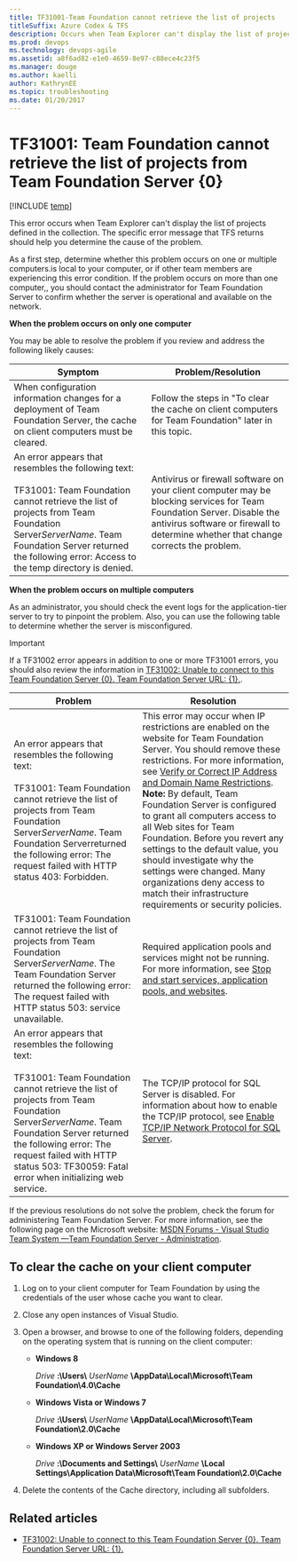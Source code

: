 ```yaml
---
title: TF31001-Team Foundation cannot retrieve the list of projects titleSuffix: Azure Codex & TFS
description: Occurs when Team Explorer can't display the list of projects defined on a Team Foundation Server. 
ms.prod: devops
ms.technology: devops-agile
ms.assetid: a8f6ad82-e1e0-4659-8e97-c88ece4c23f5
ms.manager: douge
ms.author: kaelliauthor: KathrynEE
ms.topic: troubleshooting
ms.date: 01/20/2017
---
```


# TF31001: Team Foundation cannot retrieve the list of projects from Team Foundation Server {0}

[!INCLUDE [temp](../../../_shared/dev15-version-header.md)]

This error occurs when Team Explorer can't display the list of projects defined in the collection. The specific error message that TFS returns should help you determine the cause of the problem.  
  
 As a first step, determine whether this problem occurs on one or multiple computers.is local to your computer, or if other team members are experiencing this error condition. If the problem occurs on more than one computer,, you should contact the administrator for Team Foundation Server to confirm whether the server is operational and available on the network.  
  
 **When the problem occurs on only one computer**  
  
 You may be able to resolve the problem if you review and address the following likely causes:  
  
|Symptom|Problem/Resolution|  
|-------------|-------------------------|  
|When configuration information changes for a deployment of Team Foundation Server, the cache on client computers must be cleared.|Follow the steps in "To clear the cache on client computers for Team Foundation" later in this topic.|  
|An error appears that resembles the following text:<br /><br /> TF31001: Team Foundation cannot retrieve the list of projects from Team Foundation Server*ServerName*. Team Foundation Server returned the following error: Access to the temp directory is denied.|Antivirus or firewall software on your client computer may be blocking services for Team Foundation Server. Disable the antivirus software or firewall to determine whether that change corrects the problem.|  
  
 **When the problem occurs on multiple computers**  
  
As an administrator, you should check the event logs for the application-tier server to try to pinpoint the problem. Also, you can use the following table to determine whether the server is misconfigured.  
  
> [!IMPORTANT]  
> If a TF31002 error appears in addition to one or more TF31001 errors, you should also review the information in [TF31002: Unable to connect to this Team Foundation Server {0}. Team Foundation Server URL: {1}.](tf31002-unable-connect-tfs.md).  
  
|Problem|Resolution|  
|-------------|----------------|  
|An error appears that resembles the following text:<br /><br /> TF31001: Team Foundation cannot retrieve the list of projects from Team Foundation Server*ServerName*. Team Foundation Serverreturned the following error: The request failed with HTTP status 403: Forbidden.|This error may occur when IP restrictions are enabled on the website for Team Foundation Server. You should remove these restrictions. For more information, see [Verify or Correct IP Address and Domain Name Restrictions](https://msdn.microsoft.com/library/bb909653.aspx). **Note:**  By default, Team Foundation Server is configured to grant all computers access to all Web sites for Team Foundation. Before you revert any settings to the default value, you should investigate why the settings were changed. Many organizations deny access to match their infrastructure requirements or security policies.|  
|TF31001: Team Foundation cannot retrieve the list of projects from Team Foundation Server*ServerName*. The Team Foundation Server returned the following error: The request failed with HTTP status 503: service unavailable.|Required application pools and services might not be running.  For more information, see [Stop and start services, application pools, and websites](../../../../tfs-server/admin/stop-start-stuff.md).|  
|An error appears that resembles the following text:<br /><br /> TF31001: Team Foundation cannot retrieve the list of projects from Team Foundation Server*ServerName*. Team Foundation Server returned the following error: The request failed with HTTP status 503: TF30059: Fatal error when initializing web service.|The TCP/IP protocol for SQL Server is disabled. For information about how to enable the TCP/IP protocol, see [Enable TCP/IP Network Protocol for SQL Server](https://technet.microsoft.com/library/hh231672%28v=sql.110%29.aspx).|  
  
 If the previous resolutions do not solve the problem, check the forum for administering Team Foundation Server. For more information, see the following page on the Microsoft website: [MSDN Forums - Visual Studio Team System &mdash;Team Foundation Server - Administration](http://go.microsoft.com/fwlink/?LinkId=54490).  
  
<a name="clearcache"></a> 
##  To clear the cache on your client computer  
  
1.  Log on to your client computer for Team Foundation by using the credentials of the user whose cache you want to clear.  
  
2.  Close any open instances of Visual Studio.  
  
3.  Open a browser, and browse to one of the following folders, depending on the operating system that is running on the client computer:  
  
    -   **Windows 8**  
  
         *Drive* **:\Users\\** *UserName* **\AppData\Local\Microsoft\Team Foundation\4.0\Cache**  
  
    -   **Windows Vista or Windows 7**  
  
         *Drive* **:\Users\\** *UserName* **\AppData\Local\Microsoft\Team Foundation\2.0\Cache**  
  
    -   **Windows XP or Windows Server 2003**  
  
         *Drive* **:\Documents and Settings\\** *UserName* **\Local Settings\Application Data\Microsoft\Team Foundation\2.0\Cache**  
  
4.  Delete the contents of the Cache directory, including all subfolders.  
  
## Related articles 
- [TF31002: Unable to connect to this Team Foundation Server {0}. Team Foundation Server URL: {1}.](tf31002-unable-connect-tfs.md)